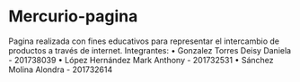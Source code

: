 # Mercurio-pagina
Pagina realizada con fines educativos para representar el intercambio de productos a través de internet.
Integrantes:
•	Gonzalez Torres Deisy Daniela - 201738039
•	López Hernández Mark Anthony - 201732531
•	Sánchez Molina Alondra - 201732614
